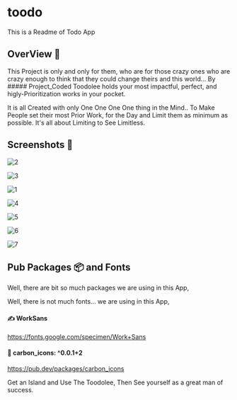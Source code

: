 # toodo

This is a Readme of Todo App

## OverView 👀

This Project is only and only for them, who are for those crazy ones who are crazy enough to think that they could change theirs and this world...
By ##### Project_Coded
Toodolee holds your most impactful, perfect, and higly-Prioritization works in your pocket.

It is all Created with only One One One One thing in the Mind..
To Make People set their most Prior Work, for the Day and Limit them as minimum as possible. 
It's all about Limiting to See Limitless. 


## Screenshots 📱

![2](https://user-images.githubusercontent.com/64954854/120599189-cd980d80-c464-11eb-8c32-1d67735fbebd.png)



![3](https://user-images.githubusercontent.com/64954854/120599202-d25cc180-c464-11eb-9eae-0c8b99f96a7c.png)



![1](https://user-images.githubusercontent.com/64954854/120599216-d8eb3900-c464-11eb-8db1-eeb58ac717bb.png)



![4](https://user-images.githubusercontent.com/64954854/120599234-dee11a00-c464-11eb-8387-25abaf5266ed.png)



![5](https://user-images.githubusercontent.com/64954854/120599250-e4d6fb00-c464-11eb-8026-92ac8d9bb9e3.png)



![6](https://user-images.githubusercontent.com/64954854/120599263-e9031880-c464-11eb-93aa-2cce1174eac0.png)



![7](https://user-images.githubusercontent.com/64954854/120599270-eb657280-c464-11eb-9460-05b6f68cae2e.png)


## Pub Packages 📦 and Fonts

Well, there are bit so much packages we are using in this App, 

Well, there is not much fonts... we are using in this App,
#### ✍️ WorkSans
https://fonts.google.com/specimen/Work+Sans


#### 🔗 carbon_icons: ^0.0.1+2 
https://pub.dev/packages/carbon_icons


Get an Island and Use The Toodolee, Then See yourself as a great man of success.

